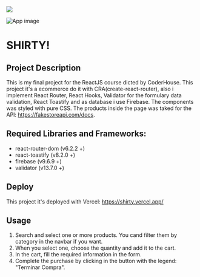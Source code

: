 <img src="http://therealsujitk-vercel-badge.vercel.app/?app=shirty&logo=true" />

![App image](https://user-images.githubusercontent.com/82192180/176563717-c6419089-5ae7-4abe-b512-c066be111f74.png)



# SHIRTY!


## Project Description

This is my final project for the ReactJS course dicted by CoderHouse. This project it's a ecommerce do it with CRA(create-react-router), also i implement React Router, React Hooks, Validator for the formulary data validation, React Toastify and as database i use Firebase. The components was styled with pure CSS. The products inside the page was taked for the API: https://fakestoreapi.com/docs.

## Required Libraries and Frameworks:

- react-router-dom (v6.2.2 +)
- react-toastify (v8.2.0 +)
- firebase (v9.6.9 +)
- validator (v13.7.0 +)

## Deploy

This project it's deployed with Vercel: https://shirty.vercel.app/

## Usage

1. Search and select one or more products. You cand filter them by category in the navbar if you want.
2. When you select one, choose the quantity and add it to the cart.
3. In the cart, fill the required information in the form.
4. Complete the purchase by clicking in the button with the legend: "Terminar Compra".
